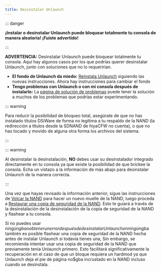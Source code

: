 ```yaml
---
title: Desinstalar Unlaunch
---
```


::: danger

**¡Instalar o desinstalar Unlaunch puede bloquear totalmente tu consola de manera aleatoria! ¡Fuiste advertido!**

:::

**ADVERTENCIA:** Desinstalar Unlaunch puede bloquear totalmente tu consola. Aquí hay algunos casos por los que podrías querer desinstalar Unlaunch, junto con soluciones que no lo requerirían.

- **El fondo de Unlaunch da miedo:** [Reinstala Unlaunch](installing-unlaunch.html) siguiendo las nuevas instrucciones. Ahora hay instrucciones para cambiar el fondo
- **Tengo problemas con Unlaunch o con mi consola después de instalarlo:** La [página de solución de problemas](troubleshooting.html#unlaunch) puede tener la solución a muchos de los problemas que podrías estar experimentando.

::: warning

Para reducir la posibilidad de bloqueo total, asegúrate de que no has instalado títulos DSiWare de forma no legítima a tu respaldo de la NAND (la redirección a títulos desde la SDNAND de hiyaCFW no cuenta), o que no has tocado y movido de alguna otra forma los archivos del sistema.

:::

::: warning

Al desinstalar la desinstalación, **NO** debes usar su desinstalador integrado directamente en tu consola ya que existe la posibilidad de que brickee la consola. Echa un vistazo a la información de más abajo para desinstalar Unlaunch de la manera correcta.

:::

Una vez que hayas revisado la información anterior, sigue las instrucciones de [Volcar la NAND](dumping-nand.html) para hacer un nuevo muelle de la NAND, luego proceda a [Restaurar una copia de seguridad de la NAND](restoring-nand.html). Esto te guiará a través de la desinstalación de la desinstalación de la copia de seguridad de la NAND y flashear a tu consola.

Si no puedes usar ningún$gba o obtener un error después de desinstalar Unlaunch en ningún$gba también es posible flashear una copia de seguridad de la NAND hecha antes de instalar Unlaunch si todavía tienes una, Sin embargo, se recomienda intentar usar una copia de seguridad de la NAND que previamente tenía Unlaunch primero. Esto facilitará significativamente la recuperación en el caso de que un bloque requiera un hardmod ya que Unlaunch deja el pie de página no$gba incrustado en la NAND incluso cuando se desinstala.
